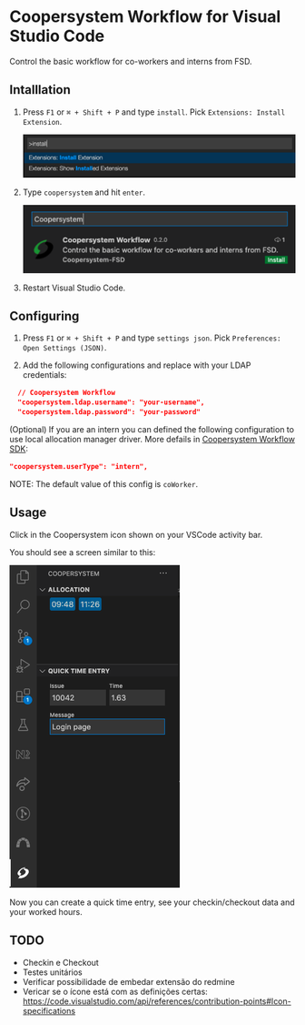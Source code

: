# Coopersystem Workflow for Visual Studio Code

Control the basic workflow for co-workers and interns from FSD.

## Intalllation

1. Press `F1` or `⌘ + Shift + P` and type `install`. Pick `Extensions: Install Extension`.

    ![type install](./images/type-install.png)

2. Type `coopersystem` and hit `enter`.

    ![type coopersystem](./images/type-coopersystem.png)

3. Restart Visual Studio Code.

## Configuring

1. Press `F1` or `⌘ + Shift + P` and type `settings json`. Pick `Preferences: Open Settings (JSON)`.

2. Add the following configurations and replace with your LDAP credentials:

  ```json
    // Coopersystem Workflow
    "coopersystem.ldap.username": "your-username",
    "coopersystem.ldap.password": "your-password"
  ```

  (Optional) If you are an intern you can defined the following configuration to use local allocation manager driver. More defails in [Coopersystem Workflow SDK](https://github.com/coopersystem-fsd/workflow-sdk-nodejs#allocation):

  ```json
  "coopersystem.userType": "intern",
  ```

  NOTE: The default value of this config is `coWorker`.

## Usage

Click in the Coopersystem icon shown on your VSCode activity bar.

You should see a screen similar to this:

![ext screen](./images/ext-screen.png)

Now you can create a quick time entry, see your checkin/checkout data and your worked hours.

## TODO

- Checkin e Checkout
- Testes unitários
- Verificar possibilidade de embedar extensão do redmine
- Vericar se o ícone está com as definições certas: https://code.visualstudio.com/api/references/contribution-points#Icon-specifications
